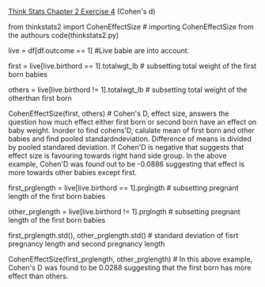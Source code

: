[Think Stats Chapter 2 Exercise 4](http://greenteapress.com/thinkstats2/html/thinkstats2003.html#toc24) (Cohen's d)

from thinkstats2 import CohenEffectSize # importing CohenEffectSize from the authours code(thinkstats2.py)

live = df[df.outcome == 1] #Live babie are into account. 

first = live[live.birthord == 1].totalwgt_lb    # subsetting total weight of the first born babies  

others = live[live.birthord != 1].totalwgt_lb    # subsetting total weight of the otherthan first born



CohenEffectSize(first, others)       # Cohen's D, effect size, answers the question how much effect either first born or second born have an effect on baby weight. Inorder to find cohens'D, calulate mean of first born and other babies and find pooled standardndeviation. Difference of means is divided by pooled standared deviation. If Cohen'D is negative that suggests that effect size is favouring towards right hand side group. In the above example, Cohen'D was found out to be -0.0886 suggesting that effect is more towards other babies except first. 

first_prglength = live[live.birthord == 1].prglngth      # subsetting pregnant length of the first born babies 

other_prglength = live[live.birthord != 1].prglngth      # subsetting pregnant length of the first born babies

first_prglength.std(), other_prglength.std()        # standard deviation of fisrt pregnancy length and second pregnancy length

CohenEffectSize(first_prglength, other_prglength)  # In this above example, Cohen's D was found to be 0.0288 suggesting that the first born has more effect than others.
